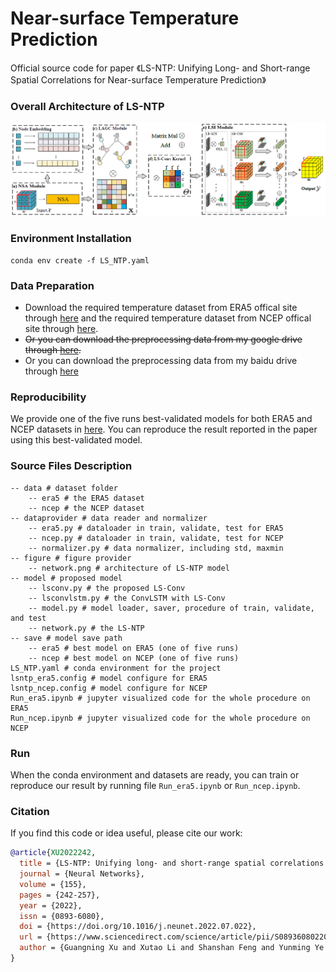 #  Near-surface Temperature Prediction

Official source code for paper 《LS-NTP: Unifying Long- and Short-range Spatial Correlations for Near-surface Temperature Prediction》
### Overall Architecture of LS-NTP
![image](https://github.com/xuguangning1218/LS_NTP/blob/master/figure/network.png)

### Environment Installation
```
conda env create -f LS_NTP.yaml
```  

### Data Preparation 
* Download the required temperature dataset from ERA5 offical site through [here](<https://cds.climate.copernicus.eu/cdsapp#!/dataset/reanalysis-era5-single-levels?tab=overview> "here") and the required temperature dataset from NCEP offical site through [here](<https://psl.noaa.gov/data/gridded/data.ncep.reanalysis.html>  "here"). 
* ~~Or you can download the preprocessing data from my google drive through [here](<https://drive.google.com/drive/folders/1AWxRfWDtAOejI9y7PK1V0f92Gjlchhfi?usp=sharing> "here").~~
* Or you can download the preprocessing data from my baidu drive through [here](< https://pan.baidu.com/s/1UPp2DgPwBUGSQBA_ofnMAg?pwd=dh7i> "here")

###  Reproducibility
We provide one of the five runs best-validated models for both ERA5 and NCEP datasets in [here](<https://drive.google.com/drive/folders/1wp7odEkxfLxLeHAH36q3y2TUzMk1PWt6?usp=sharing>  "here").  You can reproduce the result reported in the paper using this best-validated model.


###  Source Files Description

```
-- data # dataset folder
	-- era5 # the ERA5 dataset
	-- ncep # the NCEP dataset
-- dataprovider # data reader and normalizer
	-- era5.py # dataloader in train, validate, test for ERA5
	-- ncep.py # dataloader in train, validate, test for NCEP
	-- normalizer.py # data normalizer, including std, maxmin
-- figure # figure provider
	-- network.png # architecture of LS-NTP model 
-- model # proposed model
	-- lsconv.py # the proposed LS-Conv
	-- lsconvlstm.py # the ConvLSTM with LS-Conv
	-- model.py # model loader, saver, procedure of train, validate, and test
	-- network.py # the LS-NTP
-- save # model save path
	-- era5 # best model on ERA5 (one of five runs)
	-- ncep # best model on NCEP (one of five runs)
LS_NTP.yaml # conda environment for the project
lsntp_era5.config # model configure for ERA5
lsntp_ncep.config # model configure for NCEP
Run_era5.ipynb # jupyter visualized code for the whole procedure on ERA5
Run_ncep.ipynb # jupyter visualized code for the whole procedure on NCEP
```

### Run

When the conda environment and datasets are ready, you can train or reproduce our result by running file `Run_era5.ipynb` or `Run_ncep.ipynb`.

### Citation
If you find this code or idea useful, please cite our work:
```bib
@article{XU2022242,
  title = {LS-NTP: Unifying long- and short-range spatial correlations for Near-surface Temperature Prediction},
  journal = {Neural Networks},
  volume = {155},
  pages = {242-257},
  year = {2022},
  issn = {0893-6080},
  doi = {https://doi.org/10.1016/j.neunet.2022.07.022},
  url = {https://www.sciencedirect.com/science/article/pii/S0893608022002787},
  author = {Guangning Xu and Xutao Li and Shanshan Feng and Yunming Ye and Zhihua Tu and Kenghong Lin and Zhichao Huang},
}
```
